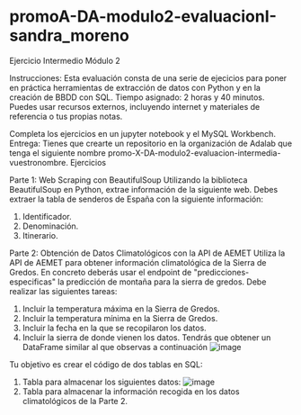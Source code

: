 # promoA-DA-modulo2-evaluacionI-sandra_moreno

Ejercicio Intermedio Módulo 2

Instrucciones:
Esta evaluación consta de una serie de ejecicios para poner en práctica herramientas de
extracción de datos con Python y en la creación de BBDD con SQL.
Tiempo asignado: 2 horas y 40 minutos.
Puedes usar recursos externos, incluyendo internet y materiales de referencia o tus
propias notas.

Completa los ejercicios en un jupyter notebook y el MySQL Workbench.
Entrega: Tienes que crearte un repositorio en la organización de Adalab que tenga el
siguiente nombre promo-X-DA-modulo2-evaluacion-intermedia-vuestronombre.
Ejercicios

Parte 1: Web Scraping con BeautifulSoup
Utilizando la biblioteca BeautifulSoup en Python, extrae información de la siguiente web. Debes
extraer la tabla de senderos de España con la siguiente información:
1. Identificador.
2. Denominación.
3. Itinerario.

   
Parte 2: Obtención de Datos Climatológicos con la API de AEMET
Utiliza la API de AEMET para obtener información climatológica de la Sierra de Gredos. En
concreto deberás usar el endpoint de "predicciones-especificas" la predicción de montaña para
la sierra de gredos. Debe realizar las siguientes tareas:
1. Incluir la temperatura máxima en la Sierra de Gredos.
2. Incluir la temperatura mínima en la Sierra de Gredos.
3. Incluir la fecha en la que se recopilaron los datos.
4. Incluir la sierra de donde vienen los datos.
Tendrás que obtener un DataFrame similar al que observas a continuación
![image](https://github.com/sandranomore/promoA-DA-modulo2-evaluaci-ni-sandra_moreno/assets/159695823/2c198059-cb81-4c0c-b833-ce5d71892574)

Tu objetivo es crear el código de dos tablas en SQL:
1. Tabla para almacenar los siguientes datos:
 ![image](https://github.com/sandranomore/promoA-DA-modulo2-evaluaci-ni-sandra_moreno/assets/159695823/026e42e8-e470-4aba-ac0c-0240ebdaf46a)
2. Tabla para almacenar la información recogida en los datos climatológicos de la Parte 2.
